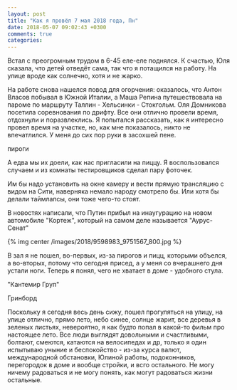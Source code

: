 ```yaml
---
layout: post
title: "Как я провёл 7 мая 2018 года, Пн"
date: 2018-05-07 09:02:43 +0300
comments: true
categories: 
---
```

Встал с преогромным трудом в 6-45 еле-еле поднялся. К счастью, Юля сказала, что детей отведёт сама, так что я потащился на работу. На улице вроде как солнечно, хотя и не жарко.

На работе снова нашелся повод для огорчения: оказалось, что Антон Власов побывал в Южной Италии, а Маша Репина путешествовала на пароме по маршруту Таллин - Хельсинки - Стокгольм. Оля Домникова посетила соревнования по дрифту. Все они отлично провели время, отдохнули и поразвлеклись. Я попытался рассказать, как я интересно провел время на участке, но, как мне показалось, никто не впечатлился. У меня до сих пор руки в засохшей пене.

пироги 

А едва мы их доели, как нас пригласили на пиццу. Я воспользовался случаем и из комнаты тестировщиков сделал пару фоточек.

Им бы надо установить на окне камеру и вести прямую трансляцию с видом на Сити, наверняка немало народу смотрело бы. Или хотя бы делали таймлапсы, они тоже чего-то стоят.

В новостях написали, что Путин прибыл на инаугурацию на новом автомобиле "Кортеж", который на самом деле называется "Аурус-Сенат"

{% img center /images/2018/9598983_9751567_800.jpg %}

В зал я не пошел, во-первых, из-за пирогов и пицц, которыми объелся, а во-вторых, потому что сегодня присед, а у меня со вчерашнего дня устали ноги. Теперь я понял, чего не хватает в доме - удобного стула.

"Кантемир Груп"

Гринборд

Поскольку я сегодня весь день сижу, пошел прогуляться на улицу, на улице отлично, прямо лето, небо синее, солнце жарит, все деревья в зеленых листьях, невероятно, я как будто попал в какой-то фильм про настоящее лето. Все люди выглядят довольными и счастливыми, болтают, смеются, катаются на велосипедах и др, только я один испытываю уныние и беспокойство - из-за курса валют, международной обстановки, Юлиной работы, подоконников, перегородок в доме и вообще стройки, и всго остального. Не могу ничему радоваться и не могу понять, как могут радоваться жизни остальные.